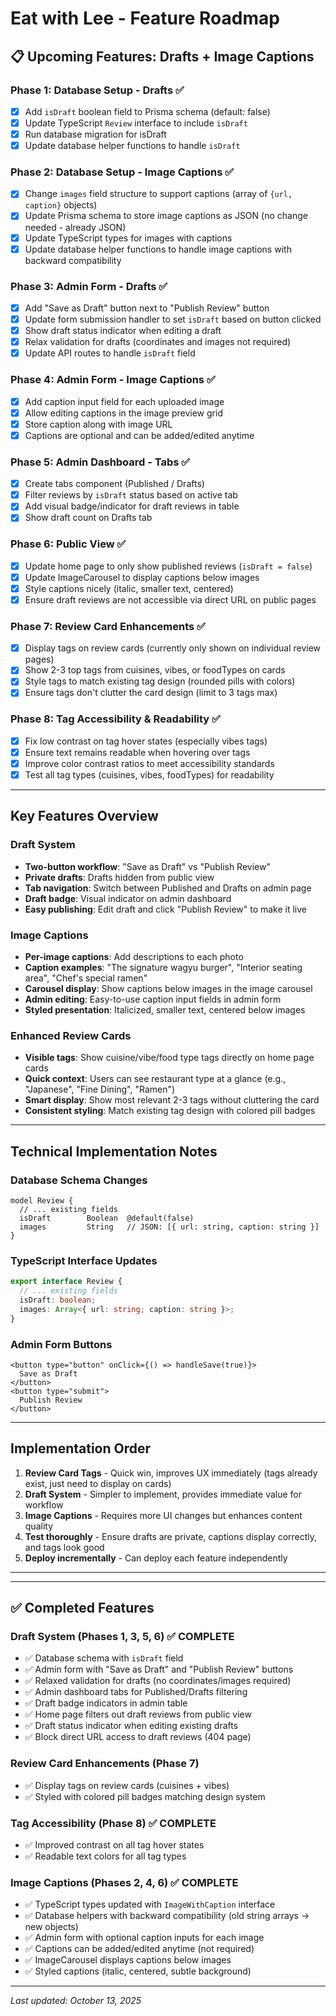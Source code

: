 # Eat with Lee - Feature Roadmap

## 📋 Upcoming Features: Drafts + Image Captions

### **Phase 1: Database Setup - Drafts** ✅
- [x] Add `isDraft` boolean field to Prisma schema (default: false)
- [x] Update TypeScript `Review` interface to include `isDraft`
- [x] Run database migration for isDraft
- [x] Update database helper functions to handle `isDraft`

### **Phase 2: Database Setup - Image Captions** ✅
- [x] Change `images` field structure to support captions (array of `{url, caption}` objects)
- [x] Update Prisma schema to store image captions as JSON (no change needed - already JSON)
- [x] Update TypeScript types for images with captions
- [x] Update database helper functions to handle image captions with backward compatibility

### **Phase 3: Admin Form - Drafts** ✅
- [x] Add "Save as Draft" button next to "Publish Review" button
- [x] Update form submission handler to set `isDraft` based on button clicked
- [x] Show draft status indicator when editing a draft
- [x] Relax validation for drafts (coordinates and images not required)
- [x] Update API routes to handle `isDraft` field

### **Phase 4: Admin Form - Image Captions** ✅
- [x] Add caption input field for each uploaded image
- [x] Allow editing captions in the image preview grid
- [x] Store caption along with image URL
- [x] Captions are optional and can be added/edited anytime

### **Phase 5: Admin Dashboard - Tabs** ✅
- [x] Create tabs component (Published / Drafts)
- [x] Filter reviews by `isDraft` status based on active tab
- [x] Add visual badge/indicator for draft reviews in table
- [x] Show draft count on Drafts tab

### **Phase 6: Public View** ✅
- [x] Update home page to only show published reviews (`isDraft = false`)
- [x] Update ImageCarousel to display captions below images
- [x] Style captions nicely (italic, smaller text, centered)
- [x] Ensure draft reviews are not accessible via direct URL on public pages

### **Phase 7: Review Card Enhancements** ✅
- [x] Display tags on review cards (currently only shown on individual review pages)
- [x] Show 2-3 top tags from cuisines, vibes, or foodTypes on cards
- [x] Style tags to match existing tag design (rounded pills with colors)
- [x] Ensure tags don't clutter the card design (limit to 3 tags max)

### **Phase 8: Tag Accessibility & Readability** ✅
- [x] Fix low contrast on tag hover states (especially vibes tags)
- [x] Ensure text remains readable when hovering over tags
- [x] Improve color contrast ratios to meet accessibility standards
- [x] Test all tag types (cuisines, vibes, foodTypes) for readability

---

## Key Features Overview

### Draft System
- **Two-button workflow**: "Save as Draft" vs "Publish Review"
- **Private drafts**: Drafts hidden from public view
- **Tab navigation**: Switch between Published and Drafts on admin page
- **Draft badge**: Visual indicator on admin dashboard
- **Easy publishing**: Edit draft and click "Publish Review" to make it live

### Image Captions
- **Per-image captions**: Add descriptions to each photo
- **Caption examples**: "The signature wagyu burger", "Interior seating area", "Chef's special ramen"
- **Carousel display**: Show captions below images in the image carousel
- **Admin editing**: Easy-to-use caption input fields in admin form
- **Styled presentation**: Italicized, smaller text, centered below images

### Enhanced Review Cards
- **Visible tags**: Show cuisine/vibe/food type tags directly on home page cards
- **Quick context**: Users can see restaurant type at a glance (e.g., "Japanese", "Fine Dining", "Ramen")
- **Smart display**: Show most relevant 2-3 tags without cluttering the card
- **Consistent styling**: Match existing tag design with colored pill badges

---

## Technical Implementation Notes

### Database Schema Changes
```prisma
model Review {
  // ... existing fields
  isDraft        Boolean  @default(false)
  images         String   // JSON: [{ url: string, caption: string }]
}
```

### TypeScript Interface Updates
```typescript
export interface Review {
  // ... existing fields
  isDraft: boolean;
  images: Array<{ url: string; caption: string }>;
}
```

### Admin Form Buttons
```tsx
<button type="button" onClick={() => handleSave(true)}>
  Save as Draft
</button>
<button type="submit">
  Publish Review
</button>
```

---

## Implementation Order
1. **Review Card Tags** - Quick win, improves UX immediately (tags already exist, just need to display on cards)
2. **Draft System** - Simpler to implement, provides immediate value for workflow
3. **Image Captions** - Requires more UI changes but enhances content quality
4. **Test thoroughly** - Ensure drafts are private, captions display correctly, and tags look good
5. **Deploy incrementally** - Can deploy each feature independently

---

---

## ✅ Completed Features

### Draft System (Phases 1, 3, 5, 6) ✅ COMPLETE
- ✅ Database schema with `isDraft` field
- ✅ Admin form with "Save as Draft" and "Publish Review" buttons
- ✅ Relaxed validation for drafts (no coordinates/images required)
- ✅ Admin dashboard tabs for Published/Drafts filtering
- ✅ Draft badge indicators in admin table
- ✅ Home page filters out draft reviews from public view
- ✅ Draft status indicator when editing existing drafts
- ✅ Block direct URL access to draft reviews (404 page)

### Review Card Enhancements (Phase 7)
- ✅ Display tags on review cards (cuisines + vibes)
- ✅ Styled with colored pill badges matching design system

### Tag Accessibility (Phase 8) ✅ COMPLETE
- ✅ Improved contrast on all tag hover states
- ✅ Readable text colors for all tag types

### Image Captions (Phases 2, 4, 6) ✅ COMPLETE
- ✅ TypeScript types updated with `ImageWithCaption` interface
- ✅ Database helpers with backward compatibility (old string arrays → new objects)
- ✅ Admin form with optional caption inputs for each image
- ✅ Captions can be added/edited anytime (not required)
- ✅ ImageCarousel displays captions below images
- ✅ Styled captions (italic, centered, subtle background)

---

*Last updated: October 13, 2025*
